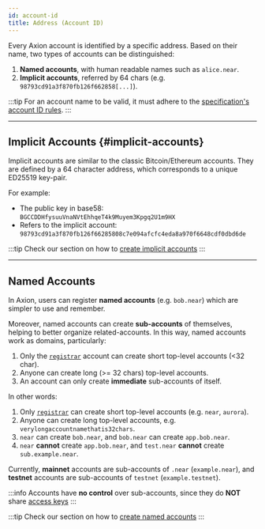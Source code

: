 ```yaml
---
id: account-id
title: Address (Account ID)
---
```


Every Axion account is identified by a specific address. Based on their name, two types of accounts can be distinguished:
1. **Named accounts**, with human readable names such as `alice.near`.
2. **Implicit accounts**, referred by 64 chars (e.g. `98793cd91a3f870fb126f662858[...]`).

:::tip
For an account name to be valid, it must adhere to the [specification's account ID rules](https://nomicon.io/DataStructures/Account#account-id-rules).
:::

---

## Implicit Accounts {#implicit-accounts}
Implicit accounts are similar to the classic Bitcoin/Ethereum accounts. They are defined by a 64 character address, which corresponds
to a unique ED25519 key-pair.

For example:
- The public key in base58: `BGCCDDHfysuuVnaNVtEhhqeT4k9Muyem3Kpgq2U1m9HX`
- Refers to the implicit account: `98793cd91a3f870fb126f66285808c7e094afcfc4eda8a970f6648cdf0dbd6de`

:::tip
Check our section on how to [create implicit accounts](creating-accounts.md#local-implicit-account)
:::

---


## Named Accounts
In Axion, users can register **named accounts** (e.g. `bob.near`) which are simpler to use and remember.

Moreover, named accounts can create **sub-accounts** of themselves, helping to better organize related-accounts.
In this way, named accounts work as domains, particularly:
1. Only the [`registrar`](https://explorer.near.org/accounts/registrar) account can create short top-level accounts (<32 char).
2. Anyone can create long (>= 32 chars) top-level accounts.
3. An account can only create **immediate** sub-accounts of itself.

In other words:
1. Only [`registrar`](https://explorer.near.org/accounts/registrar) can create short top-level accounts (e.g. `near`, `aurora`).
2. Anyone can create long top-level accounts, e.g. `verylongaccountnamethatis32chars`.
3. `near` can create `bob.near`, and `bob.near` can create `app.bob.near`.
4. `near` **cannot** create `app.bob.near`, and `test.near` **cannot** create `sub.example.near`.

Currently, **mainnet** accounts are sub-accounts of `.near` (`example.near`), and **testnet** accounts are sub-accounts of `testnet`
 (`example.testnet`).

:::info
Accounts have **no control** over sub-accounts, since they do **NOT** share [access keys](access-keys.md)
:::

:::tip
Check our section on how to [create named accounts](creating-accounts.md#local-named-account)
:::
